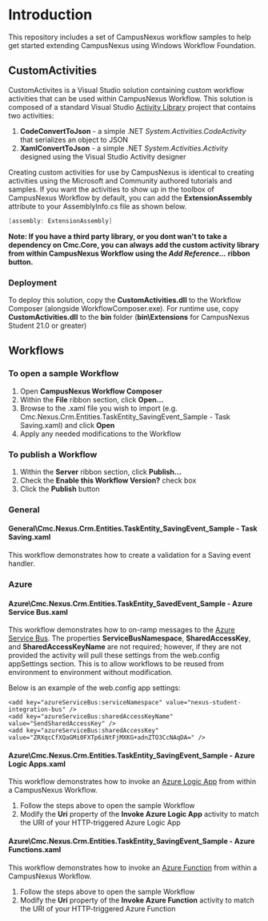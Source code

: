 # Introduction
This repository includes a set of CampusNexus workflow samples to help get started extending CampusNexus using Windows Workflow Foundation.
## CustomActivities
CustomActivites is a Visual Studio solution containing custom workflow activities that can be used within CampusNexus Workflow.  This solution is composed of a standard Visual Studio [Activity Library](https://msdn.microsoft.com/en-us/library/dd489393.aspx) project that contains two activities:
1. **CodeConvertToJson** - a simple .NET *System.Activities.CodeActivity* that serializes an object to JSON
2. **XamlConvertToJson** - a simple .NET *System.Activities.Activity* designed using the Visual Studio Activity designer

Creating custom activities for use by CampusNexus is identical to creating activities using the Microsoft and Community authored tutorials and samples.  If you want the activities to show up in the toolbox of CampusNexus Workflow by default, you can add the **ExtensionAssembly** attribute to your AssemblyInfo.cs file as shown below.
```csharp
[assembly: ExtensionAssembly]
```
**Note: If you have a third party library, or you dont wan't to take a dependency on Cmc.Core, you can always add the custom activity library from within CampusNexus Workflow using the *Add Reference...* ribbon button.**
### Deployment
To deploy this solution, copy the **CustomActivities.dll** to the Workflow Composer (alongside WorkflowComposer.exe).  For runtime use, copy **CustomActivities.dll** to the **bin** folder (**bin\Extensions** for CampusNexus Student 21.0 or greater)
## Workflows
### To open a sample Workflow
1. Open **CampusNexus Workflow Composer**
2. Within the **File** ribbon section, click **Open...**
3. Browse to the .xaml file you wish to import (e.g. Cmc.Nexus.Crm.Entities.TaskEntity_SavingEvent_Sample - Task Saving.xaml) and click **Open**
4. Apply any needed modifications to the Workflow

### To publish a Workflow
1. Within the **Server** ribbon section, click **Publish...**
2. Check the **Enable this Workflow Version?** check box
3. Click the **Publish** button

### General
#### General\Cmc.Nexus.Crm.Entities.TaskEntity_SavingEvent_Sample - Task Saving.xaml
This workflow demonstrates how to create a validation for a Saving event handler.

### Azure
#### Azure\Cmc.Nexus.Crm.Entities.TaskEntity_SavedEvent_Sample - Azure Service Bus.xaml
This workflow demonstrates how to on-ramp messages to the [Azure Service Bus](https://docs.microsoft.com/en-us/azure/service-bus/).
The properties **ServiceBusNamespace**, **SharedAccessKey**, and **SharedAccessKeyName** are not required; however, if they are not provided the activity will pull these settings from the web.config appSettings section.  This is to allow workflows to be reused from environment to environment without modification.

Below is an example of the web.config app settings:
~~~~
<add key="azureServiceBus:serviceNamespace" value="nexus-student-integration-bus" />
<add key="azureServiceBus:sharedAccessKeyName" value="SendSharedAccessKey" />
<add key="azureServiceBus:sharedAccessKey" value="ZRXqcCfXQaGMi0FXTp6iNtFjMXKG+adnZTO3CcNAqDA=" />
~~~~

#### Azure\Cmc.Nexus.Crm.Entities.TaskEntity_SavingEvent_Sample - Azure Logic Apps.xaml
This workflow demonstrates how to invoke an [Azure Logic App](https://docs.microsoft.com/en-us/azure/logic-apps/) from within a CampusNexus Workflow.
1. Follow the steps above to open the sample Workflow
2. Modify the **Uri** property of the **Invoke Azure Logic App** activity to match the URI of your HTTP-triggered Azure Logic App
#### Azure\Cmc.Nexus.Crm.Entities.TaskEntity_SavingEvent_Sample - Azure Functions.xaml
This workflow demonstrates how to invoke an [Azure Function](https://docs.microsoft.com/en-us/azure/azure-functions/) from within a CampusNexus Workflow.
1. Follow the steps above to open the sample Workflow
2. Modify the **Uri** property of the **Invoke Azure Function** activity to match the URI of your HTTP-triggered Azure Function
